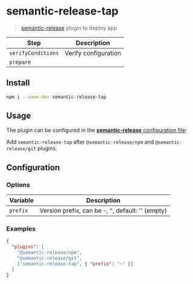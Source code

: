 # semantic-release-tap

> [semantic-release](https://github.com/semantic-release/semantic-release) plugin to deploy app

| Step               | Description          |
| ------------------ | -------------------- |
| `verifyConditions` | Verify configuration |
| `prepare`          |                      |

## Install

```bash
npm i --save-dev semantic-release-tap
```

## Usage

The plugin can be configured in the [**semantic-release** configuration file](https://github.com/semantic-release/semantic-release/blob/caribou/docs/usage/configuration.md#configuration):

Add `semantic-release-tap` after `@semantic-release/npm` and `@semantic-release/git` plugins.

## Configuration

### Options

| Variable | Description                                          |
| -------- | ---------------------------------------------------- |
| `prefix` | Version prefix, can be `~`, `^`, default: '' (empty) |

### Examples

```json
{
  "plugins": [
    "@semantic-release/npm",
    "@semantic-release/git",
    ["semantic-release-tap", { "prefix": "~" }]
  ]
}
```
